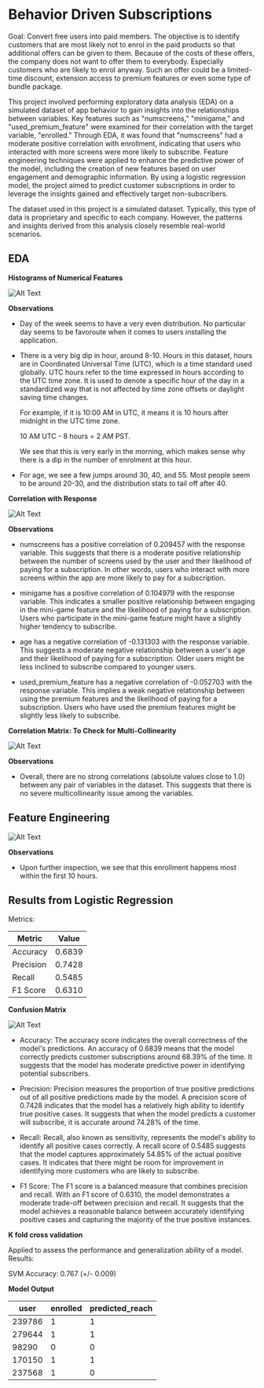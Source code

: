 # Behavior Driven Subscriptions

Goal: Convert free users into paid members. The objective is to identify customers that are most likely not to enrol in the paid products so that additional offers can be given to them. Because of the costs of these offers, the company does not want to offer them to everybody. Especially customers who are likely to enrol anyway. Such an offer could be a limited-time discount, extension access to premium features or even some type of bundle package.

This project involved performing exploratory data analysis (EDA) on a simulated dataset of app behavior to gain insights into the relationships between variables. Key features such as "numscreens," "minigame," and "used_premium_feature" were examined for their correlation with the target variable, "enrolled." Through EDA, it was found that "numscreens" had a moderate positive correlation with enrollment, indicating that users who interacted with more screens were more likely to subscribe. Feature engineering techniques were applied to enhance the predictive power of the model, including the creation of new features based on user engagement and demographic information. By using a logistic regression model, the project aimed to predict customer subscriptions in order to leverage the insights gained and effectively target non-subscribers.

The dataset used in this project is a simulated dataset. Typically, this type of data is proprietary and specific to each company. However, the patterns and insights derived from this analysis closely resemble real-world scenarios.


## EDA

**Histograms of Numerical Features**

![Alt Text](1.png)

**Observations**

- Day of the week seems to have a very even distribution. No particular day seems to be favoroute when it comes to users installing the application.
- There is a very big dip in hour, around 8-10. Hours in this dataset, hours are in Coordinated Universal Time (UTC), which is a time standard used globally. UTC hours refer to the time expressed in hours according to the UTC time zone. It is used to denote a specific hour of the day in a standardized way that is not affected by time zone offsets or daylight saving time changes.

  For example, if it is 10:00 AM in UTC, it means it is 10 hours after midnight in the UTC time zone. 

  10 AM UTC - 8 hours = 2 AM PST.

  We see that this is very early in the morning, which makes sense why there is a dip in the number of enrolment at this hour.

- For age, we see a few jumps  around 30, 40, and 55. Most people seem to be around 20-30, and the distribution stats to tail off after 40.

**Correlation with Response**

![Alt Text](2.png)

**Observations**

- numscreens has a positive correlation of 0.209457 with the response variable. This suggests that there is a moderate positive relationship between the number of screens used by the user and their likelihood of paying for a subscription. In other words, users who interact with more screens within the app are more likely to pay for a subscription.

- minigame has a positive correlation of 0.104979 with the response variable. This indicates a smaller positive relationship between engaging in the mini-game feature and the likelihood of paying for a subscription. Users who participate in the mini-game feature might have a slightly higher tendency to subscribe.

- age has a negative correlation of -0.131303 with the response variable. This suggests a moderate negative relationship between a user's age and their likelihood of paying for a subscription. Older users might be less inclined to subscribe compared to younger users.

- used_premium_feature has a negative correlation of -0.052703 with the response variable. This implies a weak negative relationship between using the premium features and the likelihood of paying for a subscription. Users who have used the premium features might be slightly less likely to subscribe.


**Correlation Matrix: To Check for Multi-Collinearity**

![Alt Text](3.png)

**Observations**

- Overall, there are no strong correlations (absolute values close to 1.0) between any pair of variables in the dataset. This suggests that there is no severe multicollinearity issue among the variables.


## Feature Engineering

![Alt Text](5.png)

**Observations** 
- Upon further inspection, we see that this enrollment happens most within the first 10 hours.


## Results from Logistic Regression

Metrics:

| Metric    | Value   |
|-----------|---------|
| Accuracy  | 0.6839  |
| Precision | 0.7428  |
| Recall    | 0.5485  |
| F1 Score  | 0.6310  |

**Confusion Matrix**

![Alt Text](6.png)


- Accuracy: The accuracy score indicates the overall correctness of the model's predictions. An accuracy of 0.6839 means that the model correctly predicts customer subscriptions around 68.39% of the time. It suggests that the model has moderate predictive power in identifying potential subscribers.

- Precision: Precision measures the proportion of true positive predictions out of all positive predictions made by the model. A precision score of 0.7428 indicates that the model has a relatively high ability to identify true positive cases. It suggests that when the model predicts a customer will subscribe, it is accurate around 74.28% of the time.

- Recall: Recall, also known as sensitivity, represents the model's ability to identify all positive cases correctly. A recall score of 0.5485 suggests that the model captures approximately 54.85% of the actual positive cases. It indicates that there might be room for improvement in identifying more customers who are likely to subscribe.

- F1 Score: The F1 score is a balanced measure that combines precision and recall. With an F1 score of 0.6310, the model demonstrates a moderate trade-off between precision and recall. It suggests that the model achieves a reasonable balance between accurately identifying positive cases and capturing the majority of the true positive instances.

**K fold cross validation**

Applied to assess the performance and generalization ability of a model. Results:

SVM Accuracy: 0.767 (+/- 0.009)


**Model Output**

| user   | enrolled | predicted_reach |
|--------|----------|-----------------|
| 239786 | 1        | 1               |
| 279644 | 1        | 1               |
| 98290  | 0        | 0               |
| 170150 | 1        | 1               |
| 237568 | 1        | 0               |
